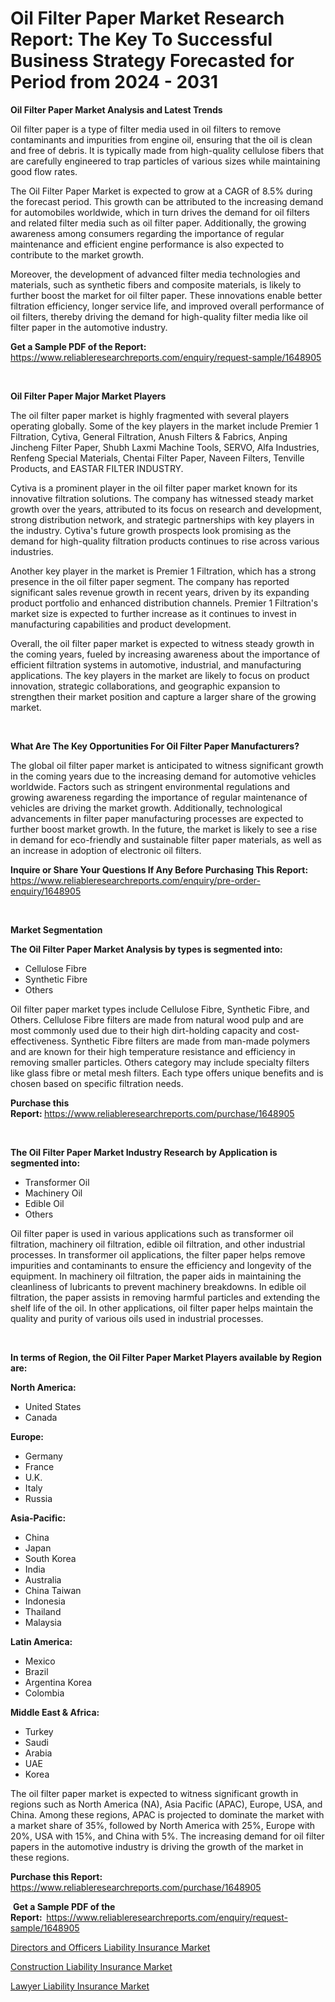 <p><h1>Oil Filter Paper Market Research Report: The Key To Successful Business Strategy Forecasted for Period from 2024 - 2031</h1></p><p><strong>Oil Filter Paper Market Analysis and Latest Trends</strong></p>
<p><p>Oil filter paper is a type of filter media used in oil filters to remove contaminants and impurities from engine oil, ensuring that the oil is clean and free of debris. It is typically made from high-quality cellulose fibers that are carefully engineered to trap particles of various sizes while maintaining good flow rates.</p><p>The Oil Filter Paper Market is expected to grow at a CAGR of 8.5% during the forecast period. This growth can be attributed to the increasing demand for automobiles worldwide, which in turn drives the demand for oil filters and related filter media such as oil filter paper. Additionally, the growing awareness among consumers regarding the importance of regular maintenance and efficient engine performance is also expected to contribute to the market growth.</p><p>Moreover, the development of advanced filter media technologies and materials, such as synthetic fibers and composite materials, is likely to further boost the market for oil filter paper. These innovations enable better filtration efficiency, longer service life, and improved overall performance of oil filters, thereby driving the demand for high-quality filter media like oil filter paper in the automotive industry.</p></p>
<p><strong>Get a Sample PDF of the Report:&nbsp;</strong> <a href="https://www.reliableresearchreports.com/enquiry/request-sample/1648905">https://www.reliableresearchreports.com/enquiry/request-sample/1648905</a></p>
<p>&nbsp;</p>
<p><strong>Oil Filter Paper Major Market Players</strong></p>
<p><p>The oil filter paper market is highly fragmented with several players operating globally. Some of the key players in the market include Premier 1 Filtration, Cytiva, General Filtration, Anush Filters & Fabrics, Anping Jincheng Filter Paper, Shubh Laxmi Machine Tools, SERVO, Alfa Industries, Renfeng Special Materials, Chentai Filter Paper, Naveen Filters, Tenville Products, and EASTAR FILTER INDUSTRY.</p><p>Cytiva is a prominent player in the oil filter paper market known for its innovative filtration solutions. The company has witnessed steady market growth over the years, attributed to its focus on research and development, strong distribution network, and strategic partnerships with key players in the industry. Cytiva's future growth prospects look promising as the demand for high-quality filtration products continues to rise across various industries.</p><p>Another key player in the market is Premier 1 Filtration, which has a strong presence in the oil filter paper segment. The company has reported significant sales revenue growth in recent years, driven by its expanding product portfolio and enhanced distribution channels. Premier 1 Filtration's market size is expected to further increase as it continues to invest in manufacturing capabilities and product development.</p><p>Overall, the oil filter paper market is expected to witness steady growth in the coming years, fueled by increasing awareness about the importance of efficient filtration systems in automotive, industrial, and manufacturing applications. The key players in the market are likely to focus on product innovation, strategic collaborations, and geographic expansion to strengthen their market position and capture a larger share of the growing market.</p></p>
<p>&nbsp;</p>
<p><strong>What Are The Key Opportunities For Oil Filter Paper Manufacturers?</strong></p>
<p><p>The global oil filter paper market is anticipated to witness significant growth in the coming years due to the increasing demand for automotive vehicles worldwide. Factors such as stringent environmental regulations and growing awareness regarding the importance of regular maintenance of vehicles are driving the market growth. Additionally, technological advancements in filter paper manufacturing processes are expected to further boost market growth. In the future, the market is likely to see a rise in demand for eco-friendly and sustainable filter paper materials, as well as an increase in adoption of electronic oil filters.</p></p>
<p><strong>Inquire or Share Your Questions If Any Before Purchasing This Report:</strong> <a href="https://www.reliableresearchreports.com/enquiry/pre-order-enquiry/1648905">https://www.reliableresearchreports.com/enquiry/pre-order-enquiry/1648905</a></p>
<p>&nbsp;</p>
<p><strong>Market Segmentation</strong></p>
<p><strong>The Oil Filter Paper Market Analysis by types is segmented into:</strong></p>
<p><ul><li>Cellulose Fibre</li><li>Synthetic Fibre</li><li>Others</li></ul></p>
<p><p>Oil filter paper market types include Cellulose Fibre, Synthetic Fibre, and Others. Cellulose Fibre filters are made from natural wood pulp and are most commonly used due to their high dirt-holding capacity and cost-effectiveness. Synthetic Fibre filters are made from man-made polymers and are known for their high temperature resistance and efficiency in removing smaller particles. Others category may include specialty filters like glass fibre or metal mesh filters. Each type offers unique benefits and is chosen based on specific filtration needs.</p></p>
<p><strong>Purchase this Report:&nbsp;</strong><a href="https://www.reliableresearchreports.com/purchase/1648905">https://www.reliableresearchreports.com/purchase/1648905</a></p>
<p>&nbsp;</p>
<p><strong>The Oil Filter Paper Market Industry Research by Application is segmented into:</strong></p>
<p><ul><li>Transformer Oil</li><li>Machinery Oil</li><li>Edible Oil</li><li>Others</li></ul></p>
<p><p>Oil filter paper is used in various applications such as transformer oil filtration, machinery oil filtration, edible oil filtration, and other industrial processes. In transformer oil applications, the filter paper helps remove impurities and contaminants to ensure the efficiency and longevity of the equipment. In machinery oil filtration, the paper aids in maintaining the cleanliness of lubricants to prevent machinery breakdowns. In edible oil filtration, the paper assists in removing harmful particles and extending the shelf life of the oil. In other applications, oil filter paper helps maintain the quality and purity of various oils used in industrial processes.</p></p>
<p>&nbsp;</p>
<p><strong>In terms of Region, the Oil Filter Paper Market Players available by Region are:</strong></p>
<p>
    <p> <strong> North America: </strong>
        <ul>
            <li>United States</li>
            <li>Canada</li>
        </ul>
        </p> 
    <p> <strong> Europe: </strong>
        <ul>
            <li>Germany</li>
            <li>France</li>
            <li>U.K.</li>
            <li>Italy</li>
            <li>Russia</li>
        </ul>
        </p> 
    <p> <strong> Asia-Pacific: </strong>
        <ul>
            <li>China</li>
            <li>Japan</li>
            <li>South Korea</li>
            <li>India</li>
            <li>Australia</li>
            <li>China Taiwan</li>
            <li>Indonesia</li>
            <li>Thailand</li>
            <li>Malaysia</li>
        </ul>
        </p> 
    <p> <strong> Latin America: </strong>
        <ul>
            <li>Mexico</li>
            <li>Brazil</li>
            <li>Argentina Korea</li>
            <li>Colombia</li>
        </ul>
        </p> 
    <p> <strong> Middle East & Africa: </strong>
        <ul>
            <li>Turkey</li>
            <li>Saudi</li>
            <li>Arabia</li>
            <li>UAE</li>
            <li>Korea</li>
        </ul>
    </p>
    </p>
<p><p>The oil filter paper market is expected to witness significant growth in regions such as North America (NA), Asia Pacific (APAC), Europe, USA, and China. Among these regions, APAC is projected to dominate the market with a market share of 35%, followed by North America with 25%, Europe with 20%, USA with 15%, and China with 5%. The increasing demand for oil filter papers in the automotive industry is driving the growth of the market in these regions.</p></p>
<p><strong>Purchase this Report: </strong><a href="https://www.reliableresearchreports.com/purchase/1648905">https://www.reliableresearchreports.com/purchase/1648905</a></p>
<p>&nbsp;<strong>Get a Sample PDF of the Report:&nbsp;&nbsp;</strong><a href="https://www.reliableresearchreports.com/enquiry/request-sample/1648905">https://www.reliableresearchreports.com/enquiry/request-sample/1648905</a></p>
<p><strong></strong></p>
<p><p><a href="https://view.publitas.com/reportprime-1/directors-and-officers-liability-insurance-market-size-share-trends-analysis-report-by-application-regional-outlook-competitive-strategies-and-segment-forecasts-2023-2030/">Directors and Officers Liability Insurance Market</a></p><p><a href="https://view.publitas.com/reportprime-1/construction-liability-insurance-market-size-market-trends-and-growth-outlook-forecasted-for-period-from-2023-to-2030/">Construction Liability Insurance Market</a></p><p><a href="https://view.publitas.com/reportprime-1/lawyer-liability-insurance-market-offers-provide-insightful-data-for-the-time-period-from-2023-to-2030-and-also-provide-analysis-based-on-application-type-and-region/">Lawyer Liability Insurance Market</a></p></p>
